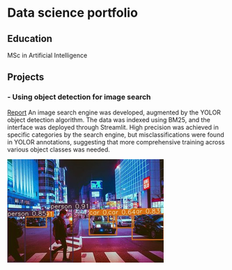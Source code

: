# Data science portfolio

## Education
MSc in Artificial Intelligence

## Projects
### - Using object detection for image search
[Report](https://github.com/RobJoscelyne/robjoscelyne.github.io/blob/8268b9c5f925c30209b6971394a3d7ad3cbd1584/IR_computer_vision.pdf)
An image search engine was developed, augmented by the YOLOR object detection algorithm. The data was indexed using BM25, and the interface was deployed through Streamlit. High precision was achieved in specific categories by the search engine, but misclassifications were found in YOLOR annotations, suggesting that more comprehensive training across various object classes was needed.

![Computer vision](/assets/image_3621.jpg)



